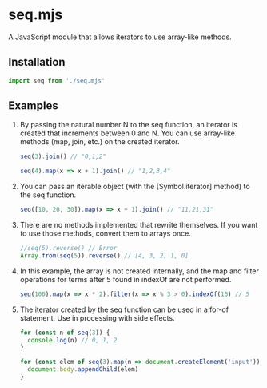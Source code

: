 # seq.mjs

A JavaScript module that allows iterators to use array-like methods.

## Installation

```javascript
import seq from './seq.mjs'
```

## Examples

1.  By passing the natural number N to the seq function, an iterator is created that increments between 0 and N.
    You can use array-like methods (map, join, etc.) on the created iterator.

    ```javascript
    seq(3).join() // "0,1,2"
    ```

    ```javascript
    seq(4).map(x => x + 1).join() // "1,2,3,4"
    ```

2.  You can pass an iterable object (with the [Symbol.iterator] method) to the seq function.

    ```javascript
    seq([10, 20, 30]).map(x => x + 1).join() // "11,21,31"
    ```

3.  There are no methods implemented that rewrite themselves.
    If you want to use those methods, convert them to arrays once.

    ```javascript
    //seq(5).reverse() // Error
    Array.from(seq(5)).reverse() // [4, 3, 2, 1, 0]
    ```

4.  In this example, the array is not created internally, and the map and filter operations for terms after 5 found in indexOf are not performed.

    ```javascript
    seq(100).map(x => x * 2).filter(x => x % 3 > 0).indexOf(16) // 5
    ```

5.  The iterator created by the seq function can be used in a for-of statement.
    Use in processing with side effects.

    ```javascript
    for (const n of seq(3)) {
      console.log(n) // 0, 1, 2
    }
    ```

    ```javascript
    for (const elem of seq(3).map(n => document.createElement('input'))) {
      document.body.appendChild(elem)
    }
    ```
